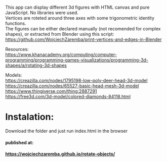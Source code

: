 This app can display different 3d figures with HTML canvas and pure JavaScript. No libraries were used.  
Vertices are roteted around three axes with some trigonometric identity functions.  
The figures can be either declared manually (not recomended for complex shapes), or extracted from Blender using this script: https://github.com/WojciechZaremba/print-vertices-and-edges-in-Blender  
  
  Resources:  
  https://www.khanacademy.org/computing/computer-programming/programming-games-visualizations/programming-3d-shapes/a/rotating-3d-shapes

  Models:  
  https://creazilla.com/nodes/1795198-low-poly-deer-head-3d-model  
  https://creazilla.com/nodes/65527-basic-head-mesh-3d-model  
  https://www.thingiverse.com/thing:2887291  
  https://free3d.com/3d-model/colored-diamonds-84118.html  


# Instalation:
Download the folder and just run index.html in the browser

#### published at:
#### https://wojciechzaremba.github.io/rotate-objects/
